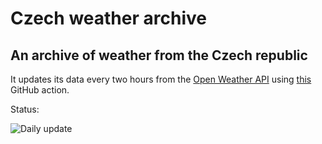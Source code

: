 # Czech weather archive
## An archive of weather from the Czech republic

It updates its data every two hours from the [Open Weather API](https://openweathermap.org/api) using [this](https://github.com/filiptronicek/czech-weather/blob/master/.github/workflows/update.yml) GitHub action.

Status: 

![Daily update](https://github.com/filiptronicek/czech-weather/workflows/Pull%20Data%20and%20Build/badge.svg)